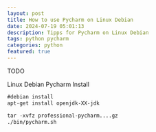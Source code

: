 ```yaml
---
layout: post
title: How to use Pycharm on Linux Debian 
date: 2024-07-19 05:01:13
description: Tipps for Pycharm on Linux Debian
tags: python pycharm
categories: python
featured: true
---
```


TODO 

Linux Debian Pycharm Install
 
````markdown
#debian install
apt-get install openjdk-XX-jdk

tar -xvfz professional-pycharm....gz
./bin/pycharm.sh
````